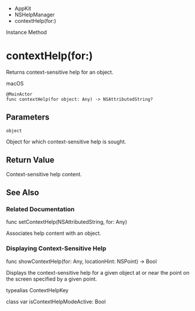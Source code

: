 

- AppKit
- NSHelpManager
-  contextHelp(for:) 

Instance Method

# contextHelp(for:)

Returns context-sensitive help for an object.

macOS

``` source
@MainActor
func contextHelp(for object: Any) -> NSAttributedString?
```

## Parameters 

`object`  

Object for which context-sensitive help is sought.

## Return Value

Context-sensitive help content.

## See Also

### Related Documentation

func setContextHelp(NSAttributedString, for: Any)

Associates help content with an object.

### Displaying Context-Sensitive Help

func showContextHelp(for: Any, locationHint: NSPoint) -> Bool

Displays the context-sensitive help for a given object at or near the point on the screen specified by a given point.

typealias ContextHelpKey

class var isContextHelpModeActive: Bool

